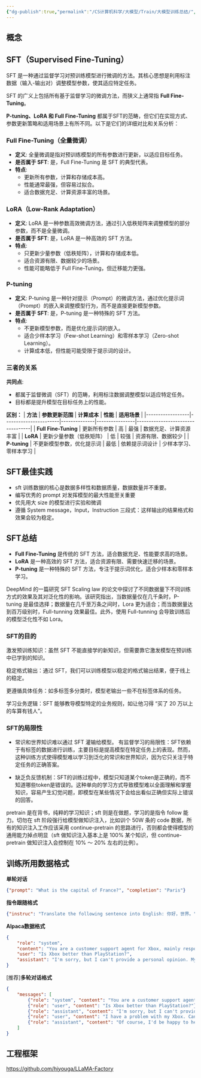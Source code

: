 ```yaml
---
{"dg-publish":true,"permalink":"/CS计算机科学/大模型/Train/大模型训练总结/","noteIcon":"","created":"2025-01-07T10:53:25.000+08:00","updated":"2025-01-07T19:06:31.000+08:00"}
---
```


## 概念
## **SFT（Supervised Fine-Tuning）**

SFT 是一种通过监督学习对预训练模型进行微调的方法。其核心思想是利用标注数据（输入-输出对）调整模型参数，使其适应特定任务。

SFT 的广义上包括所有基于监督学习的微调方法，而狭义上通常指 **Full Fine-Tuning**。

**P-tuning、LoRA 和 Full Fine-Tuning** 都属于SFT的范畴，但它们在实现方式、参数更新策略和适用场景上有所不同。以下是它们的详细对比和关系分析：

### **Full Fine-Tuning（全量微调）**
- **定义**: 全量微调是指对预训练模型的所有参数进行更新，以适应目标任务。
- **是否属于 SFT**: 是，Full Fine-Tuning 是 SFT 的典型代表。
- **特点**:
  - 更新所有参数，计算和存储成本高。
  - 性能通常最强，但容易过拟合。
  - 适合数据充足、计算资源丰富的场景。

### **LoRA（Low-Rank Adaptation）**
- **定义**: LoRA 是一种参数高效微调方法，通过引入低秩矩阵来调整模型的部分参数，而不是全量微调。
- **是否属于 SFT**: 是，LoRA 是一种高效的 SFT 方法。
- **特点**:
  - 只更新少量参数（低秩矩阵），计算和存储成本低。
  - 适合资源有限、数据较少的场景。
  - 性能可能略低于 Full Fine-Tuning，但迁移能力更强。

### **P-tuning**
- **定义**: P-tuning 是一种针对提示（Prompt）的微调方法，通过优化提示词（Prompt）的嵌入来调整模型行为，而不是直接更新模型参数。
- **是否属于 SFT**: 是，P-tuning 是一种特殊的 SFT 方法。
- **特点**:
  - 不更新模型参数，而是优化提示词的嵌入。
  - 适合少样本学习（Few-shot Learning）和零样本学习（Zero-shot Learning）。
  - 计算成本低，但性能可能受限于提示词的设计。

### **三者的关系**
**共同点**:
  - 都属于监督微调（SFT）的范畴，利用标注数据调整模型以适应特定任务。
  - 目标都是提升模型在目标任务上的性能。

**区别：**
  | **方法**         | **参数更新范围**       | **计算成本** | **性能**       | **适用场景**                     |
  |------------------|-----------------------|--------------|----------------|----------------------------------|
  | **Full Fine-Tuning** | 更新所有参数           | 高           | 最强           | 数据充足、计算资源丰富           |
  | **LoRA**          | 更新少量参数（低秩矩阵） | 低           | 较强           | 资源有限、数据较少               |
  | **P-tuning**      | 不更新模型参数，优化提示词 | 最低         | 依赖提示词设计 | 少样本学习、零样本学习           |

## SFT最佳实践
- sft 训练数据的核心是数据多样性和数据质量，数据数量并不重要。
- 编写优秀的 prompt 对发挥模型的最大性能至关重要
- 优先用大 size 的模型进行实验和微调
- 遵循 System message，Input，Instruction 三段式：这样输出的结果格式和效果会较为稳定。

## SFT总结
- **Full Fine-Tuning** 是传统的 SFT 方法，适合数据充足、性能要求高的场景。
- **LoRA** 是一种高效的 SFT 方法，适合资源有限、需要快速迁移的场景。
- **P-tuning** 是一种特殊的 SFT 方法，专注于提示词优化，适合少样本和零样本学习。

DeepMind 的一篇研究 SFT Scaling law 的论文中探讨了不同数据量下不同训练方式的效果及其对泛化性的影响。该研究指出，当数据量仅在几千条时，P-tuning 是最佳选择；数据量在几千至万条之间时，Lora 更为适合；而当数据量达到百万级别时，Full-tunning 效果最佳。此外，使用 Full-tunning 会导致训练后的模型泛化性不如 Lora。

### SFT的目的

激发预训练知识：虽然 SFT 不能直接学的新知识，但需要靠它激发模型在预训练中已学到的知识。

稳定格式输出：通过 SFT，我们可以训练模型以稳定的格式输出结果，便于线上的稳定。

更遵循具体任务：如多标签多分类时，模型老输出一些不在标签体系的任务。

学习业务逻辑：SFT 能够教导模型特定的业务规则，如让他习得 “买了 20 万以上的车算有钱人”。

### SFT的局限性
- 常识和世界知识难以通过 SFT 灌输给模型。
有监督学习的局限性：SFT依赖于有标签的数据进行训练，主要目标是提高模型在特定任务上的表现。然而，这种训练方式使得模型难以学习到泛化的常识和世界知识，因为它只关注于特定任务的正确答案。

- 缺乏负反馈机制：SFT的训练过程中，模型只知道某个token是正确的，而不知道哪些token是错误的。这种单向的学习方式导致模型难以全面理解和掌握知识，容易产生幻觉问题，即模型在某些情况下会给出看似正确但实际上错误的回答。

pretrain 是在背书，纯粹的学习知识；sft 则是在做题，学习的是指令 follow 能力。切勿在 sft 阶段强行给模型做知识注入，比如训个 50W 条的 code 数据，所有的知识注入工作应该采用 continue-pretrain 的思路进行，否则都会使得模型的通用能力掉点明显（sft 做知识注入基本上是 100% 某个知识，但 continue-pretrain 做知识注入会控制在 10% ～ 20% 左右的比例）。

## 训练所用数据格式
**单轮对话**

```json
{"prompt": "What is the capital of France?", "completion": "Paris"}
```


**指令跟随格式**
```json
{"instruc": "Translate the following sentence into English: 你好，世界。", "input": "你好，世界。", "output": "Hello, world."}
```

**Alpaca数据格式**
```json
{
    "role": "system",
    "content": "You are a customer support agent for Xbox, mainly responsible for helping users solve problems they encounter with their Xbox devices. You are friendly and concise. You only provide factual answers related to Xbox issues.",
    "user": "Is Xbox better than PlayStation?",
    "assistant": "I'm sorry, but I can't provide a personal opinion. My main task is to assist you with any issues related to your Xbox device. Do you have any specific questions about Xbox?"
}
```

[推荐]**多轮对话格式**

```json
{
    "messages": [
        {"role": "system", "content": "You are a customer support agent for Xbox, mainly responsible for helping users solve problems they encounter with their Xbox devices."},
        {"role": "user", "content": "Is Xbox better than PlayStation?"},
        {"role": "assistant", "content": "I'm sorry, but I can't provide a personal opinion. My main task is to assist you with any issues related to your Xbox device."},
        {"role": "user", "content": "I have a problem with my Xbox. Can you help me?"},
        {"role": "assistant", "content": "Of course, I'd be happy to help you with any issues related to your Xbox device. Please describe the problem in detail."}
    ]
}
```

## 工程框架
https://github.com/hiyouga/LLaMA-Factory
